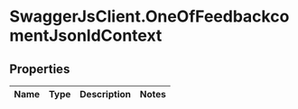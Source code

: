 # SwaggerJsClient.OneOfFeedbackcomentJsonldContext

## Properties

| Name | Type | Description | Notes |
| ---- | ---- | ----------- | ----- |
